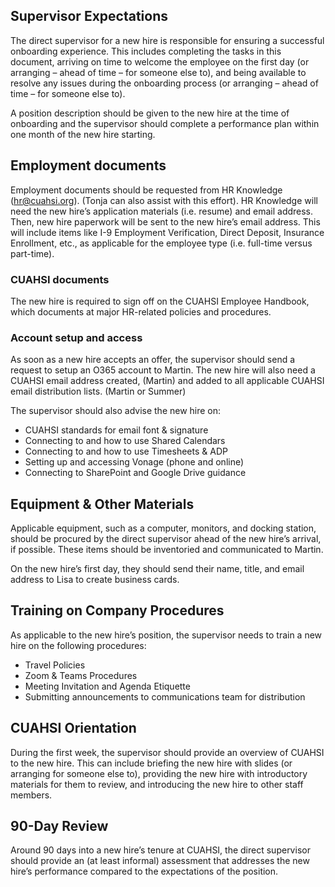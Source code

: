 ## Supervisor Expectations

The direct supervisor for a new hire is responsible for ensuring a successful onboarding experience. This includes completing the tasks in this document, arriving on time to welcome the employee on the first day (or arranging – ahead of time – for someone else to), and being available to resolve any issues during the onboarding process (or arranging – ahead of time – for someone else to).  

A position description should be given to the new hire at the time of onboarding and the supervisor should complete a performance plan within one month of the new hire starting. 

## Employment documents  

Employment documents should be requested from HR Knowledge (hr@cuahsi.org).  (Tonja can also assist with this effort). HR Knowledge will need the new hire’s application materials (i.e. resume) and email address. Then, new hire paperwork will be sent to the new hire’s email address. This will include items like I-9 Employment Verification, Direct Deposit, Insurance Enrollment, etc., as applicable for the employee type (i.e. full-time versus part-time).  

### CUAHSI documents 

The new hire is required to sign off on the CUAHSI Employee Handbook, which documents at major HR-related policies and procedures.  


### Account setup and access 

As soon as a new hire accepts an offer, the supervisor should send a request to setup an O365 account to Martin. The new hire will also need a CUAHSI email address created, (Martin) and added to all applicable CUAHSI email distribution lists. (Martin or Summer) 

The supervisor should also advise the new hire on: 

 - CUAHSI standards for email font & signature 
 - Connecting to and how to use Shared Calendars 
 - Connecting to and how to use Timesheets & ADP 
 - Setting up and accessing Vonage (phone and online) 
 - Connecting to SharePoint and Google Drive guidance 

## Equipment & Other Materials 

Applicable equipment, such as a computer, monitors, and docking station, should be procured by the direct supervisor ahead of the new hire’s arrival, if possible. These items should be inventoried and communicated to Martin. 

On the new hire’s first day, they should send their name, title, and email address to Lisa to create business cards.  

## Training on Company Procedures 

As applicable to the new hire’s position, the supervisor needs to train a new hire on the following procedures: 

 - Travel Policies 
 - Zoom & Teams Procedures 
 - Meeting Invitation and Agenda Etiquette
 - Submitting announcements to communications team for distribution 

## CUAHSI Orientation 

During the first week, the supervisor should provide an overview of CUAHSI to the new hire. This can include briefing the new hire with slides (or arranging for someone else to), providing the new hire with introductory materials for them to review, and introducing the new hire to other staff members. 

## 90-Day Review 

Around 90 days into a new hire’s tenure at CUAHSI, the direct supervisor should provide an (at least informal) assessment that addresses the new hire’s performance compared to the expectations of the position.   
